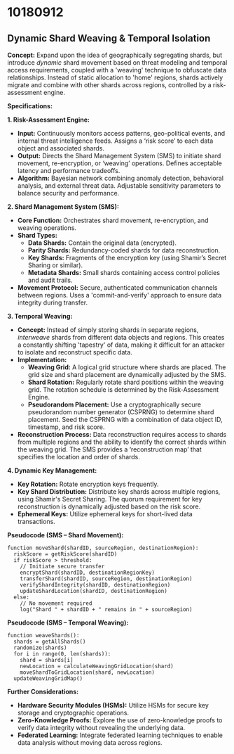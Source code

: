 # 10180912

## Dynamic Shard Weaving & Temporal Isolation

**Concept:** Expand upon the idea of geographically segregating shards, but introduce *dynamic* shard movement based on threat modeling and temporal access requirements, coupled with a 'weaving' technique to obfuscate data relationships. Instead of static allocation to 'home' regions, shards actively migrate and combine with other shards across regions, controlled by a risk-assessment engine.

**Specifications:**

**1. Risk-Assessment Engine:**

*   **Input:** Continuously monitors access patterns, geo-political events, and internal threat intelligence feeds. Assigns a ‘risk score’ to each data object and associated shards.
*   **Output:** Directs the Shard Management System (SMS) to initiate shard movement, re-encryption, or ‘weaving’ operations. Defines acceptable latency and performance tradeoffs.
*   **Algorithm:** Bayesian network combining anomaly detection, behavioral analysis, and external threat data.  Adjustable sensitivity parameters to balance security and performance.

**2. Shard Management System (SMS):**

*   **Core Function:** Orchestrates shard movement, re-encryption, and weaving operations.
*   **Shard Types:**
    *   **Data Shards:** Contain the original data (encrypted).
    *   **Parity Shards:**  Redundancy-coded shards for data reconstruction.
    *   **Key Shards:** Fragments of the encryption key (using Shamir’s Secret Sharing or similar).
    *   **Metadata Shards:**  Small shards containing access control policies and audit trails.
*   **Movement Protocol:** Secure, authenticated communication channels between regions.  Uses a 'commit-and-verify' approach to ensure data integrity during transfer.

**3.  Temporal Weaving:**

*   **Concept:**  Instead of simply storing shards in separate regions, *interweave* shards from different data objects and regions.  This creates a constantly shifting 'tapestry' of data, making it difficult for an attacker to isolate and reconstruct specific data.
*   **Implementation:**
    *   **Weaving Grid:**  A logical grid structure where shards are placed.  The grid size and shard placement are dynamically adjusted by the SMS.
    *   **Shard Rotation:** Regularly rotate shard positions within the weaving grid.  The rotation schedule is determined by the Risk-Assessment Engine.
    *   **Pseudorandom Placement:** Use a cryptographically secure pseudorandom number generator (CSPRNG) to determine shard placement. Seed the CSPRNG with a combination of data object ID, timestamp, and risk score.
*   **Reconstruction Process:** Data reconstruction requires access to shards from multiple regions and the ability to identify the correct shards within the weaving grid.  The SMS provides a ‘reconstruction map’ that specifies the location and order of shards.

**4.  Dynamic Key Management:**

*   **Key Rotation:** Rotate encryption keys frequently.
*   **Key Shard Distribution:** Distribute key shards across multiple regions, using Shamir's Secret Sharing. The quorum requirement for key reconstruction is dynamically adjusted based on the risk score.
*   **Ephemeral Keys:** Utilize ephemeral keys for short-lived data transactions.

**Pseudocode (SMS – Shard Movement):**

```
function moveShard(shardID, sourceRegion, destinationRegion):
  riskScore = getRiskScore(shardID)
  if riskScore > threshold:
    // Initiate secure transfer
    encryptShard(shardID, destinationRegionKey)
    transferShard(shardID, sourceRegion, destinationRegion)
    verifyShardIntegrity(shardID, destinationRegion)
    updateShardLocation(shardID, destinationRegion)
  else:
    // No movement required
    log("Shard " + shardID + " remains in " + sourceRegion)
```

**Pseudocode (SMS – Temporal Weaving):**

```
function weaveShards():
  shards = getAllShards()
  randomize(shards)
  for i in range(0, len(shards)):
    shard = shards[i]
    newLocation = calculateWeavingGridLocation(shard)
    moveShardToGridLocation(shard, newLocation)
  updateWeavingGridMap()
```

**Further Considerations:**

*   **Hardware Security Modules (HSMs):** Utilize HSMs for secure key storage and cryptographic operations.
*   **Zero-Knowledge Proofs:** Explore the use of zero-knowledge proofs to verify data integrity without revealing the underlying data.
*   **Federated Learning:** Integrate federated learning techniques to enable data analysis without moving data across regions.